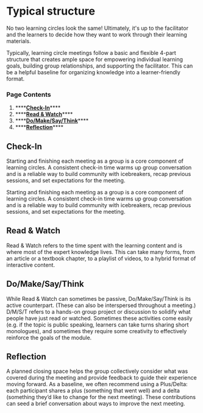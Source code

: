 # Typical structure

No two learning circles look the same! Ultimately, it's up to the facilitator and the learners to decide how they want to work through their learning materials. 

Typically, learning circle meetings follow a basic and flexible 4-part structure that creates ample space for empowering individual learning goals, building group relationships, and supporting the facilitator. This can be a helpful baseline for organizing knowledge into a learner-friendly format. 

### Page Contents

1. \*\*\*\*[**Check-In**](./#check-in)\*\*\*\*
2. \*\*\*\*[**Read & Watch**](./#read-and-watch)\*\*\*\*
3. \*\*\*\*[**Do/Make/Say/Think**](./#do-make-say-think)\*\*\*\*
4. \*\*\*\*[**Reflection**](./#reflection)\*\*\*\*

## **Check-In**

Starting and finishing each meeting as a group is a core component of learning circles. A consistent check-in time warms up group conversation and is a reliable way to build community with icebreakers, recap previous sessions, and set expectations for the meeting. 

Starting and finishing each meeting as a group is a core component of learning circles. A consistent check-in time warms up group conversation and is a reliable way to build community with icebreakers, recap previous sessions, and set expectations for the meeting. 

## **Read & Watch**

Read & Watch refers to the time spent with the learning content and is where most of the expert knowledge lives. This can take many forms, from an article or a textbook chapter, to a playlist of videos, to a hybrid format of interactive content. 

## **Do/Make/Say/Think**

While Read & Watch can sometimes be passive, Do/Make/Say/Think is its active counterpart. \(These can also be interspersed throughout a meeting.\) D/M/S/T refers to a hands-on group project or discussion to solidify what people have just read or watched. Sometimes these activities come easily \(e.g. if the topic is public speaking, learners can take turns sharing short monologues\), and sometimes they require some creativity to effectively reinforce the goals of the module. 

## **Reflection**

A planned closing space helps the group collectively consider what was covered during the meeting and provide feedback to guide their experience moving forward. As a baseline, we often recommend using a Plus/Delta: each participant shares a plus \(something that went well\) and a delta \(something they’d like to change for the next meeting\). These contributions can seed a brief conversation about ways to improve the next meeting.

